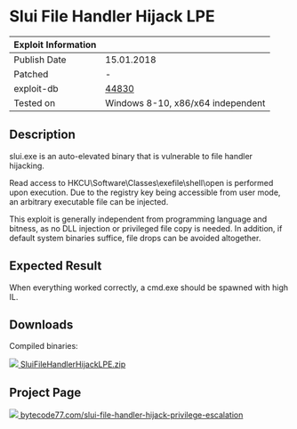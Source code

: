 # Slui File Handler Hijack LPE

| Exploit Information |                                   |
|:------------------- |:--------------------------------- |
| Publish Date        | 15.01.2018                        |
| Patched             | -                                 |
| exploit-db          | [44830](https://www.exploit-db.com/exploits/44830/) |
| Tested on           | Windows 8-10, x86/x64 independent |

## Description

slui.exe is an auto-elevated binary that is vulnerable to file handler hijacking.

Read access to HKCU\Software\Classes\exefile\shell\open is performed upon execution. Due to the registry key being accessible from user mode, an arbitrary executable file can be injected.

This exploit is generally independent from programming language and bitness, as no DLL injection or privileged file copy is needed. In addition, if default system binaries suffice, file drops can be avoided altogether.

## Expected Result

When everything worked correctly, a cmd.exe should be spawned with high IL.

## Downloads

Compiled binaries:

[![](http://bytecode77.com/public/fileicons/zip.png) SluiFileHandlerHijackLPE.zip](https://bytecode77.com/SluiFileHandlerHijackLPE.zip)

## Project Page

[![](https://bytecode77.com/public/favicon16.png) bytecode77.com/slui-file-handler-hijack-privilege-escalation](https://bytecode77.com/slui-file-handler-hijack-privilege-escalation)